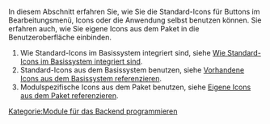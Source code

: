 
In diesem Abschnitt erfahren Sie, wie Sie die Standard-Icons für Buttons im Bearbeitungsmenü, Icons oder die Anwendung selbst benutzen können. Sie erfahren auch, wie Sie eigene Icons aus dem Paket in die Benutzeroberfläche einbinden.

1.  Wie Standard-Icons im Basissystem integriert sind, siehe [Wie Standard-Icons im Basissystem integriert sind](/Wie_Standard-Icons_im_Basissystem_integriert_sind.md).
2.  Standard-Icons aus dem Basissystem benutzen, siehe [Vorhandene Icons aus dem Basissystem referenzieren](/Vorhandene_Icons_aus_dem_Basissystem_referenzieren.md).
3.  Modulspezifische Icons aus dem Paket benutzen, siehe [Eigene Icons aus dem Paket referenzieren](/Eigene_Icons_aus_dem_Paket_referenzieren.md).

[Kategorie:Module für das Backend programmieren](export_de/Kategorie:Module_für_das_Backend_programmieren.md)
